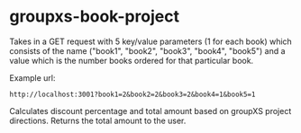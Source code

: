 # groupxs-book-project

Takes in a GET request with 5 key/value parameters (1 for each book) which consists of the name ("book1", "book2", "book3", "book4", "book5") and a value which is the number books ordered for that particular book. 

Example url: 

```
http://localhost:3001?book1=2&book2=2&book3=2&book4=1&book5=1
```

Calculates discount percentage and total amount based on groupXS project directions. Returns the total amount to the user.
